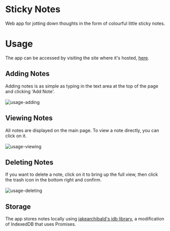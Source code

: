 # Sticky Notes
Web app for jotting down thoughts in the form of colourful little sticky notes.

# Usage
The app can be accessed by visiting the site where it's hosted, [here](https://devweb2020.cis.strath.ac.uk/~qsb19184/sticky-notes-asdfghjkl/).

## Adding Notes
Adding notes is as simple as typing in the text area at the top of the page and clicking 'Add Note'. <br/><br/>
![usage-adding](https://user-images.githubusercontent.com/47461489/113029050-e72a8980-9183-11eb-8383-472613caddb7.gif)

## Viewing Notes
All notes are displayed on the main page. To view a note directly, you can click on it. <br/><br/>
![usage-viewing](https://user-images.githubusercontent.com/47461489/113029070-eb56a700-9183-11eb-83d7-959459ec21af.gif)

## Deleting Notes
If you want to delete a note, click on it to bring up the full view, then click the trash icon in the bottom right and confirm. <br/><br/>
![usage-deleting](https://user-images.githubusercontent.com/47461489/113029086-ef82c480-9183-11eb-95ed-6639e33dd6e2.gif)

## Storage
The app stores notes locally using [jakearchibald's idb library](https://github.com/jakearchibald/idb), a modification of IndexedDB that uses Promises.
